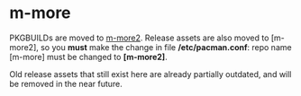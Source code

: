 # m-more

PKGBUILDs are moved to [m-more2](https://github.com/manuel-192/m-more2).
Release assets are also moved to [m-more2], so you **must** make the change in file **/etc/pacman.conf**:
repo name [m-more] must be changed to **[m-more2]**.

Old release assets that still exist here are already partially outdated, and will be removed in the near future.
